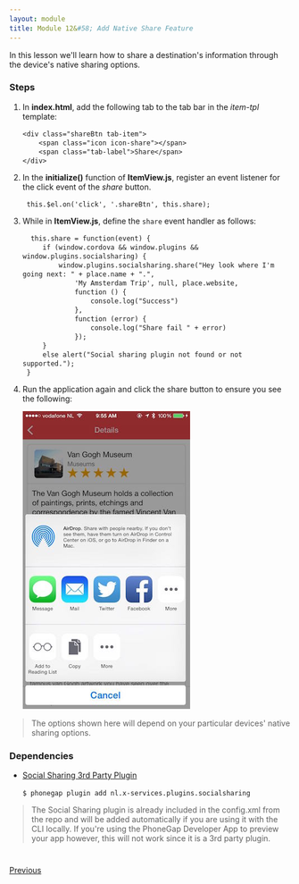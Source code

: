 ```yaml
---
layout: module
title: Module 12&#58; Add Native Share Feature
---
```

In this lesson we'll learn how to share a destination's information through the device's native sharing options. 

### Steps

1. In **index.html**, add the following tab to the tab bar in the *item-tpl* template:
    
    ```
    <div class="shareBtn tab-item">
        <span class="icon icon-share"></span>
        <span class="tab-label">Share</span>
    </div>
    ```
    

1. In the **initialize()** function of **ItemView.js**, register an event listener for the click event of the *share* button.

        this.$el.on('click', '.shareBtn', this.share);    

1. While in **ItemView.js**, define the `share` event handler as follows:

         this.share = function(event) {
            if (window.cordova && window.plugins && window.plugins.socialsharing) {
                window.plugins.socialsharing.share("Hey look where I'm going next: " + place.name + ".",
                    'My Amsterdam Trip', null, place.website,
                    function () {
                        console.log("Success")
                    },
                    function (error) {
                        console.log("Share fail " + error)
                    });
            }
            else alert("Social sharing plugin not found or not supported.");
        }
    

1. Run the application again and click the share button to ensure you see the following:

    <img class="screensho-lgt" src="images/flow4-social-share.jpg"/>
    
>The options shown here will depend on your particular devices' native sharing options.

### Dependencies
 
- [Social Sharing 3rd Party Plugin](https://github.com/EddyVerbruggen/SocialSharing-PhoneGap-Plugin)
  
    `$ phonegap plugin add nl.x-services.plugins.socialsharing`
    
    
 > The Social Sharing plugin is already included in the config.xml from the repo and will be added automatically if you are using it with the 
  CLI locally.  If you're using the PhoneGap Developer App to preview your app however, this will not work since it is a 3rd party plugin.

 

<div class="row" style="margin-top:40px;">
    <div class="col-sm-12">
        <a href="module6.html" class="btn btn-default"><i class="glyphicon glyphicon-chevron-left"></i> Previous</a>        
    </div>
</div>



</div>
</div>


